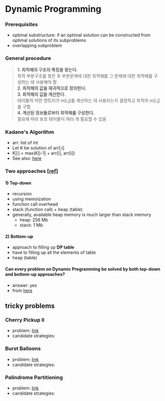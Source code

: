 Dynamic Programming
==================
### Prerequisites
* optimal substructure: if an optimal solution can be constructed from optimal solutions of its subproblems
* overlapping subproblem

### General procedure
> __1. 최적해의 구조의 특징을 찾는다.__  
>   최적 부분구조를 찾은 후 부분문제에 대한 최적해를 그 문제에 대한 최적해를 구성하는 데 사용해야 함  
> __2. 최적해의 값을 재귀적으로 정의한다.__  
> __3. 최적해의 값을 계산한다.__   
>   테이블의 어떤 엔트리가 m[i,j]를 계산하는 데 사용되는지 결정하고 최적의 m[i,j]를 구함  
> __4. 계산된 정보들로부터 최적해를 구성한다.__  
>   필요에 따라 보조 테이블이 여러 개 필요할 수 있음

### Kadane's Algorithm
* arr: list of int
* Let K be solution of arr[:i]
* K[i] = max(K[i-1] + arr[i], arr[i])
* See also: [here](https://hwan-shell.tistory.com/m/117?category=771708)

### Two approaches [[ref](https://velog.io/@hanturtle/%EB%8F%99%EC%A0%81%EA%B3%84%ED%9A%8D%EB%B2%95)]
#### 1) Top-down
* recursion
* using memoization
* function call overhead
* stack (function call) + heap (table)
* generally, available heap memory is much larger than stack memory
  * heap: 256 Mb
  * stack: 1 Mb

#### 2) Bottom-up
* approach to filling up __DP table__
* have to filling up all the elements of table
* heap (table)

#### Can every problem on Dynamic Programming be solved by both top-down and bottom-up approaches?  
* answer: yes
* from [here](https://www.quora.com/Can-every-problem-on-Dynamic-Programming-be-solved-by-both-top-down-and-bottom-up-approaches)

## tricky problems
### Cherry Pickup II
* problem: [link](https://leetcode.com/explore/challenge/card/december-leetcoding-challenge/571/week-3-december-15th-december-21st/3571/)  
* candidate strategies:

### Burst Balloons
* problem: [link](https://leetcode.com/explore/challenge/card/december-leetcoding-challenge/570/week-2-december-8th-december-14th/3564/)  
* candidate strategies:

### Palindrome Partitioning
* problem: [link](https://leetcode.com/explore/challenge/card/december-leetcoding-challenge/570/week-2-december-8th-december-14th/3565/)  
* candidate strategies: